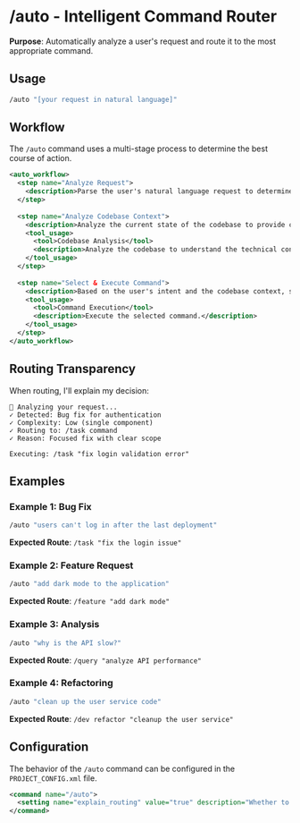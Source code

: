 # /auto - Intelligent Command Router

**Purpose**: Automatically analyze a user's request and route it to the most appropriate command.

## Usage
```bash
/auto "[your request in natural language]"
```

## Workflow

The `/auto` command uses a multi-stage process to determine the best course of action.

```xml
<auto_workflow>
  <step name="Analyze Request">
    <description>Parse the user's natural language request to determine the primary intent (e.g., 'fix a bug', 'add a feature', 'analyze code').</description>
  </step>
  
  <step name="Analyze Codebase Context">
    <description>Analyze the current state of the codebase to provide context for the request. This includes identifying the primary language, framework, and other relevant technologies.</description>
    <tool_usage>
      <tool>Codebase Analysis</tool>
      <description>Analyze the codebase to understand the technical context.</description>
    </tool_usage>
  </step>
  
  <step name="Select & Execute Command">
    <description>Based on the user's intent and the codebase context, select the most appropriate command from the library and execute it with the user's original request as the input. The routing logic will be transparently explained to the user.</description>
    <tool_usage>
      <tool>Command Execution</tool>
      <description>Execute the selected command.</description>
    </tool_usage>
  </step>
</auto_workflow>
```

## Routing Transparency

When routing, I'll explain my decision:
```
🤖 Analyzing your request...
✓ Detected: Bug fix for authentication
✓ Complexity: Low (single component)
✓ Routing to: /task command
✓ Reason: Focused fix with clear scope

Executing: /task "fix login validation error"
```

## Examples

### Example 1: Bug Fix
```bash
/auto "users can't log in after the last deployment"
```
**Expected Route**: `/task "fix the login issue"`

### Example 2: Feature Request
```bash
/auto "add dark mode to the application"
```
**Expected Route**: `/feature "add dark mode"`

### Example 3: Analysis
```bash
/auto "why is the API slow?"
```
**Expected Route**: `/query "analyze API performance"`

### Example 4: Refactoring
```bash
/auto "clean up the user service code"
```
**Expected Route**: `/dev refactor "cleanup the user service"`

## Configuration

The behavior of the `/auto` command can be configured in the `PROJECT_CONFIG.xml` file.

```xml
<command name="/auto">
  <setting name="explain_routing" value="true" description="Whether to explain the routing decision before executing the command." />
</command>
```